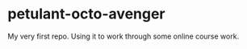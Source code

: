 petulant-octo-avenger
=====================

My very first repo. Using it to work through some online course work.
